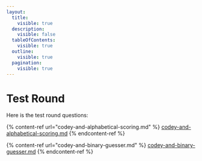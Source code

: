 ```yaml
---
layout:
  title:
    visible: true
  description:
    visible: false
  tableOfContents:
    visible: true
  outline:
    visible: true
  pagination:
    visible: true
---
```


# Test Round

Here is the test round questions:

{% content-ref url="codey-and-alphabetical-scoring.md" %}
[codey-and-alphabetical-scoring.md](codey-and-alphabetical-scoring.md)
{% endcontent-ref %}

{% content-ref url="codey-and-binary-guesser.md" %}
[codey-and-binary-guesser.md](codey-and-binary-guesser.md)
{% endcontent-ref %}
